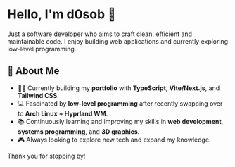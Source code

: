 # Hello, I'm d0sob 👋

Just a software developer who aims to craft clean, efficient and maintainable code. I enjoy building web applications and currently exploring low-level programming.

## 🌱 About Me
- 🧑‍💻 Currently building my **portfolio** with **TypeScript**, **Vite/Next.js**, and **Tailwind CSS**.
- 💻 Fascinated by **low-level programming** after recently swapping over to **Arch Linux + Hyprland WM**.
- 📚 Continuously learning and improving my skills in **web development**, **systems programming**, and **3D graphics**.
- 🎮 Always looking to explore new tech and expand my knowledge.

Thank you for stopping by!
